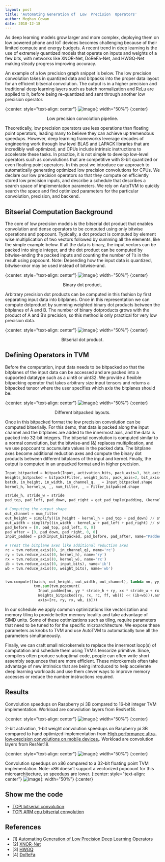 ```yaml
---
layout: post
title: 'Automating Generation of  Low  Precision  Operators'
author: Meghan Cowan
date: 2018-12-18
---
```


As deep learning models grow larger and more complex, deploying them on low powered phone and IoT
devices becomes challenging because of their limited compute and energy budgets. A  recent  trend
 in  deep  learning  is  the  use  of  extremely  quantized  models  that operate  on  inputs  and
 weights  of  a  few  bits, with networks like XNOR-Net, DoReFa-Net, and HWGQ-Net making steady
progress improving accuracy.

An example of a low precision graph snippet is below. The low precision convolution takes in
quantized data and bitpacks into the proper data layout for an efficient bitserial convolution.
The output is in a higher precision and traditional deep learning layers such as batch normalization and ReLu are applied to it, before being re-quantized and sent through another low precision operator.

{:center: style="text-align: center"}
![image](/images/low-precision/workflow.png){: width="50%"}
{:center}
<center> Low precision convolution pipeline.</center> <p></p>

Theoretically,  low  precision operators use less operations than
floating point operators, leading many to believe they can achieve up tremendous speedups.
However, deep  learning frameworks  leverage  decades  of  engineering  work  through  low  level
BLAS  and LAPACK libraries that are incredibly well optimized, and CPUs include intrinsic
instructions to accelerate these tasks.  In  practice,  it  is  not  simple  to  develop low-level
operators such as convolutions  that  are competitive  with  8-bit  quantized  or  even floating
point operators.
In  this  post  we  introduce  our  approach to automatically generating optimized
low  precision  convolutions for  CPUs. We declare our low precision operators so that they compute
on efficiently stored low precision inputs, and describe a schedule that describes a search space
of implementation parameters. We rely on AutoTVM to quickly search the space and find optimized
parameters for the particular convolution, precision, and backend.


## Bitserial Computation Background

The  core  of  low  precision  models  is  the bitserial dot product that enables convolution and
dense operators to be computed using only bitwise operations and popcount.
 Typically, a dot product is computed by element wise multiplication of two vectors followed by
 summing all the elements, like the simple example below. If all the data is binary, the input
 vectors can be packed into single integer, and the dot product can be computed by  bitwise-anding
 the packed inputs and counting the number of 1’s in the result using popcount.
Note: Depending how the input data is quantized, bitwise-xnor may be used instead of bitwise-and.

{:center: style="text-align: center"}
![image](/images/low-precision/binary-dotproduct.png){: width="50%"}
{:center}
<center> Binary dot product.</center> <p></p>

Arbitrary precision dot products can be computed in this fashion by first separating input data
into bitplanes. Once in this representation we can compute dotproduct by summing weighted binary
dot products between the bitplanes of A and B. The number of binary dotproducts grows with the
product of A and B’s precision, so this method is only practical for very low precision data.

{:center: style="text-align: center"}
![image](/images/low-precision/bitserial-dotproduct.png){: width="50%"}
{:center}
<center> Bitserial dot product.</center> <p></p>

## Defining Operators in TVM
Before the computation, input data needs to be bitpacked so that the bitplanes of the input data
can be accessed and are packed into a supported datatype such as a uint8 or uint32. We provide
a flexible bitpacking operator that takes arbitrary size input tensors and returns a bitpacked
tensor where the user specifies which axis the bitplanes should be.

{:center: style="text-align: center"}
![image](/images/low-precision/bitpack.png){: width="50%"}
{:center}
<center> Different bitpacked layouts.</center> <p></p>

Once in this bitpacked format the low precision  convolution can be computed bitserially.
For this demo, that data is packed along the input channel and the bitplanes are added to the
innermost axis, and the data is packed into 32-bit integers. The bitserial convolution is computed
similar to a normal convolution, but the bitwise-and (&) replaces multiplication, and we use
popcount to accumulate values in the packed data. The bitplane axes become additional reduction axes
and compute the binary dot products between different bitplanes of the input and kernel.
Finally, the output is computed in an unpacked format and in higher precision.


``` python
Input_bitpacked = bitpack(Input, activation_bits, pack_axis=3, bit_axis=4, pack_type=’uint32’)
Weights_bitpacked = bitpack(Filter, weight_bits, pack_axis=2, bit_axis=4, pack_type=’uint32’)
batch, in_height, in_width, in_channel_q, _ = Input_bitpacked.shape
kernel_h, kernel_w, _, num_filter, _ = Filter_bitpakced.shape

stride_h, stride_w = stride
pad_top, pad_left, pad_down, pad_right = get_pad_tuple(padding, (kernel_h, kernel_w))

# Computing the output shape
out_channel = num_filter
out_height = simplify((in_height - kernel_h + pad_top + pad_down) // stride_h + 1)
out_width = simplify((in_width - kernel_w + pad_left + pad_right) // stride_w + 1)
pad_before = [0, pad_top, pad_left, 0, 0]
pad_after = [0, pad_down, pad_right, 0, 0]
Input_padded = pad(Input_bitpacked, pad_before, pad_after, name="PaddedInput")

# Treat the bitplane axes like additional reduction axes
rc = tvm.reduce_axis((0, in_channel_q), name='rc')
ry = tvm.reduce_axis((0, kernel_h), name='ry')
rx = tvm.reduce_axis((0, kernel_w), name='rx')
ib = tvm.reduce_axis((0, input_bits), name='ib')
wb = tvm.reduce_axis((0, weight_bits), name='wb')


tvm.compute((batch, out_height, out_width, out_channel), lambda nn, yy, xx, ff:
             tvm.sum(tvm.popcount(
               Input_padded[nn, yy * stride_h + ry, xx * stride_w + rx, rc, ib] &
               Weights_bitpacked[ry, rx, rc, ff, wb])) << (ib+wb))).astype(out_dtype),
               axis=[rc, ry, rx, wb, ib]))

```

In our schedule we apply common optimizations like vectorization and memory tiling to provide better
memory locality and take advantage of SIMD units. Some of these optimizations such as tiling,
require parameters that need to be tuned to for the specific microarchitecture. We expose these
parameters as knobs to TVM and use AutoTVM to automatically tune all the parameters simultaneously.


Finally, we can craft small microkernels to replace the innermost loop(s) of computation and schedule
 them using TVM’s tensorize primitive. Since, compilers often produce suboptimal code, people can
 often write short assembly sequences that are more efficient. These microkernels often take advantage
 of new intrinsics that are being introduced to help accelerate deep learning workloads and use
 them clever ways to improve memory accesses or reduce the number instructions required.

## Results
Convolution speedups on Raspberry pi 3B compared to 16-bit integer TVM implementation.
Workload are convolution layers from ResNet18.

{:center: style="text-align: center"}
![image](/images/low-precision/rasp-conv.png){: width="50%"}
{:center}

2-bit activation, 1-bit weight convolution speedups on Raspberry pi 3B compared to hand optimized implementation from [High performance ultra-low-precision convolutions
on mobile devices.](https://arxiv.org/pdf/1712.02427.pdf).
Workload are convolution layers from ResNet18.

{:center: style="text-align: center"}
![image](/images/low-precision/rasp-conv-2.png){: width="50%"}
{:center}


Convolution speedups on x86 compared to a 32-bit floating point TVM implementation.
Note: x86 doesn’t support a vectorized popcount for this microarchitecture, so speedups are lower.
{:center: style="text-align: center"}
![image](/images/low-precision/x86-conv.png){: width="50%"}
{:center}

## Show me the code

- [TOPI bitserial convolution](https://github.com/dmlc/tvm/blob/master/topi/python/topi/nn/bitserial_conv2d.py)
- [TOPI ARM cpu bitserial convolution](https://github.com/dmlc/tvm/blob/master/topi/python/topi/arm_cpu/bitserial_conv2d.py)

## References


- [1] [Automating Generation of Low Precision Deep Learning Operators](https://arxiv.org/abs/1810.11066)
- [2] [XNOR-Net](https://arxiv.org/abs/1603.05279)
- [3] [HWGQ](https://arxiv.org/abs/1702.00953)
- [4] [DoReFa](https://arxiv.org/abs/1606.06160)

